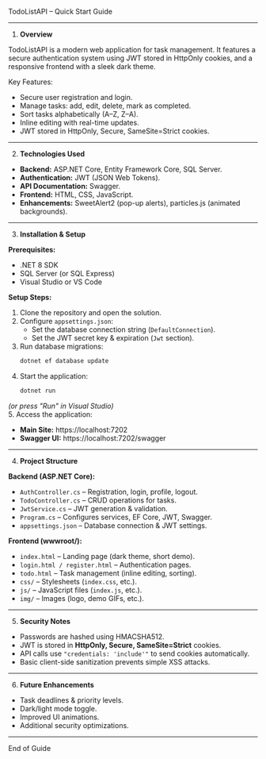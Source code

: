 TodoListAPI – Quick Start Guide

-----------
1. **Overview**

TodoListAPI is a modern web application for task management.
It features a secure authentication system using JWT stored in HttpOnly cookies,
and a responsive frontend with a sleek dark theme.

Key Features:
- Secure user registration and login.
- Manage tasks: add, edit, delete, mark as completed.
- Sort tasks alphabetically (A–Z, Z–A).
- Inline editing with real-time updates.
- JWT stored in HttpOnly, Secure, SameSite=Strict cookies.

--------------------
2. **Technologies Used**

- **Backend:** ASP.NET Core, Entity Framework Core, SQL Server.
- **Authentication:** JWT (JSON Web Tokens).
- **API Documentation:** Swagger.
- **Frontend:** HTML, CSS, JavaScript.
- **Enhancements:** SweetAlert2 (pop-up alerts), particles.js (animated backgrounds).

-----------------------
3. **Installation & Setup**

**Prerequisites:**  
- .NET 8 SDK  
- SQL Server (or SQL Express)  
- Visual Studio or VS Code  

**Setup Steps:**  
1. Clone the repository and open the solution.  
2. Configure `appsettings.json`:  
   - Set the database connection string (`DefaultConnection`).  
   - Set the JWT secret key & expiration (`Jwt` section).  
3. Run database migrations:  
   ```sh
   dotnet ef database update
   ```
4. Start the application:  
   ```sh
   dotnet run
   ```  
*(or press "Run" in Visual Studio)*  
5. Access the application:  
   - **Main Site:** https://localhost:7202  
   - **Swagger UI:** https://localhost:7202/swagger  

-----------------------
4. **Project Structure**

**Backend (ASP.NET Core):**  
- `AuthController.cs` – Registration, login, profile, logout.  
- `TodoController.cs` – CRUD operations for tasks.  
- `JwtService.cs` – JWT generation & validation.  
- `Program.cs` – Configures services, EF Core, JWT, Swagger.  
- `appsettings.json` – Database connection & JWT settings.  

**Frontend (wwwroot/):**  
- `index.html` – Landing page (dark theme, short demo).  
- `login.html / register.html` – Authentication pages.  
- `todo.html` – Task management (inline editing, sorting).  
- `css/` – Stylesheets (`index.css`, etc.).  
- `js/` – JavaScript files (`index.js`, etc.).  
- `img/` – Images (logo, demo GIFs, etc.).  

--------------------
5. **Security Notes**

- Passwords are hashed using HMACSHA512.  
- JWT is stored in **HttpOnly, Secure, SameSite=Strict** cookies.  
- API calls use `"credentials: 'include'"` to send cookies automatically.  
- Basic client-side sanitization prevents simple XSS attacks.  

--------------------

6. **Future Enhancements**

- Task deadlines & priority levels.  
- Dark/light mode toggle.  
- Improved UI animations.  
- Additional security optimizations.  

----------------------

End of Guide